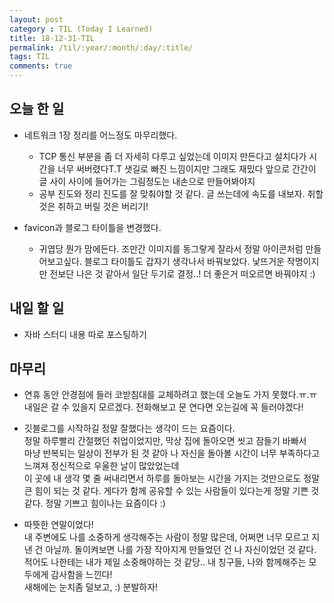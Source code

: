 ```yaml
---
layout: post
category : TIL (Today I Learned)
title: 18-12-31-TIL
permalink: /til/:year/:month/:day/:title/
tags: TIL
comments: true
---
```


## 오늘 한 일
- 네트워크 1장 정리를 어느정도 마무리했다. 
    - TCP 통신 부분을 좀 더 자세히 다루고 싶었는데 이미지 만든다고 설치다가 시간을 너무 써버렸다T.T 
    샛길로 빠진 느낌이지만 그래도 재밌다 앞으로 간간이 글 사이 사이에 들어가는 그림정도는 내손으로 만들어봐야지  
    - 공부 진도와 정리 진도를 잘 맞춰야할 것 같다. 글 쓰는데에 속도를 내보자. 취할 것은 취하고 버릴 것은 버리기!

- favicon과 블로그 타이틀을 변경했다.
    - 귀엽당 뭔가 맘에든다. 조만간 이미지를 동그랗게 잘라서 정말 아이콘처럼 만들어보고싶다.
    블로그 타이틀도 갑자기 생각나서 바꿔보았다. 낯뜨거운 작명이지만 전보단 나은 것 같아서 일단 두기로 결정..! 
    더 좋은거 떠오르면 바꿔야지 :)  
        
## 내일 할 일
- 자바 스터디 내용 따로 포스팅하기     
     
    
## 마무리
- 연휴 동안 안경점에 들러 코받침대를 교체하려고 했는데 오늘도 가지 못했다.ㅠ.ㅠ   
내일은 갈 수 있을지 모르겠다. 전화해보고 문 연다면 오는길에 꼭 들러야겠다! 

- 깃블로그를 시작하길 정말 잘했다는 생각이 드는 요즘이다.       
정말 하루빨리 간절했던 취업이었지만, 막상 집에 돌아오면 씻고 잠들기 바빠서  
마냥 반복되는 일상이 전부가 된 것 같아 나 자신을 돌아볼 시간이 너무 부족하다고 느껴져 정신적으로 우울한 날이 많았었는데   
이 곳에 내 생각 몇 줄 써내리면서 하루를 돌아보는 시간을 가지는 것만으로도 정말 큰 힘이 되는 것 같다.
게다가 함께 공유할 수 있는 사람들이 있다는게 정말 기쁜 것 같다. 정말 기쁘고 힘이나는 요즘이다 :) 

- 따뜻한 연말이었다!  
내 주변에도 나를 소중하게 생각해주는 사람이 정말 많은데, 어쩌면 너무 모르고 지낸 건 아닐까.
돌이켜보면 나를 가장 작아지게 만들었던 건 나 자신이었던 것 같다. 
적어도 나한테는 내가 제일 소중해야하는 것 같당.. 내 칭구들, 나와 함께해주는 모두에게 감사함을 느낀다!  
새해에는 눈치좀 덜보고, :) 분발하자!  
